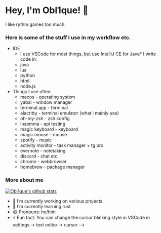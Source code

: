 # Hey, I'm Obl1que! 👋 

I like rythm games too much.

### Here is some of the stuff I use in my workflow etc.

* IDE
   * I use VSCode for most things, but use IntelliJ CE for Java* I write code in:
   * java
   * lua
   * python
   * html
   * node.js
* Things I use often:
   * macos - operating system
   * yabai - window manager
   * terminal.app - terminal
   * alacritty - terminal emulator (what i mainly use)
   * oh-my-zsh - zsh config
   * insomnia - api testing
   * magic keyboard - keyboard
   * magic mouse - mouse
   * spotify - music
   * activity monitor - task manager + tg pro
   * evernote - notetaking
   * discord - chat etc.
   * chrome - webbrowser
   * homebrew - package manager
   
### More about me

[![Obl1que's github stats](https://github-readme-stats.vercel.app/api?username=Obl1que)](https://github.com/anuraghazra/github-readme-stats)

- 🔭 I’m currently working on various projects.
- 🌱 I’m currently learning rust
- 😄 Pronouns: he/him
- ⚡ Fun fact: You can change the cursor blinking style in VSCode in settings -> text editor -> cursor
-->
